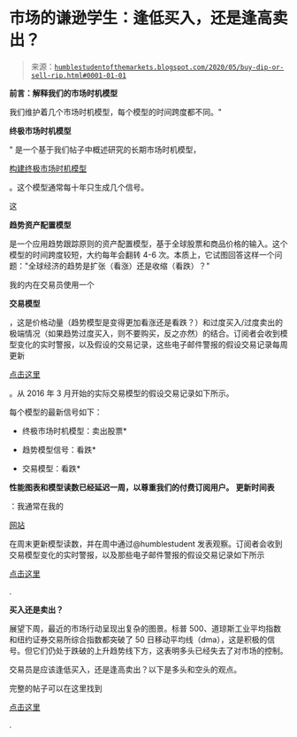 <!--yml

类别：未分类

日期：2024-05-18 02:17:49

-->

# 市场的谦逊学生：逢低买入，还是逢高卖出？

> 来源：[`humblestudentofthemarkets.blogspot.com/2020/05/buy-dip-or-sell-rip.html#0001-01-01`](https://humblestudentofthemarkets.blogspot.com/2020/05/buy-dip-or-sell-rip.html#0001-01-01)

**前言：解释我们的市场时机模型**

我们维护着几个市场时机模型，每个模型的时间跨度都不同。" 

**终极市场时机模型**

" 是一个基于我们帖子中概述研究的长期市场时机模型，

[构建终极市场时机模型](https://humblestudentofthemarkets.com/2016/01/26/building-the-ultimate-market-timing-model/)

。这个模型通常每十年只生成几个信号。

这

**趋势资产配置模型**

是一个应用趋势跟踪原则的资产配置模型，基于全球股票和商品价格的输入。这个模型的时间跨度较短，大约每年会翻转 4-6 次。本质上，它试图回答这样一个问题："全球经济的趋势是扩张（看涨）还是收缩（看跌）？"

我的内在交易员使用一个

**交易模型**

，这是价格动量（趋势模型是变得更加看涨还是看跌？）和过度买入/过度卖出的极端情况（如果趋势过度买入，则不要购买，反之亦然）的结合。订阅者会收到模型变化的实时警报，以及假设的交易记录，这些电子邮件警报的假设交易记录每周更新

[点击这里](https://humblestudentofthemarkets.com/trading-track-record/)

。从 2016 年 3 月开始的实际交易模型的假设交易记录如下所示。

每个模型的最新信号如下：

+   终极市场时机模型：卖出股票*

+   趋势模型信号：看跌*

+   交易模型：看跌*

**性能图表和模型读数已经延迟一周，以尊重我们的付费订阅用户。** **更新时间表**

：我通常在我的

[网站](https://humblestudentofthemarkets.com/)

在周末更新模型读数，并在周中通过@humblestudent 发表观察。订阅者会收到交易模型变化的实时警报，以及那些电子邮件警报的假设交易记录如下所示

[点击这里](https://humblestudentofthemarkets.com/trading-track-record/)

.

**买入还是卖出？**

展望下周，最近的市场行动呈现出复杂的图景。标普 500、道琼斯工业平均指数和纽约证券交易所综合指数都突破了 50 日移动平均线（dma），这是积极的信号。但它们仍处于跌破的上升趋势线下方，这表明多头已经失去了对市场的控制。

交易员是应该逢低买入，还是逢高卖出？以下是多头和空头的观点。

完整的帖子可以在这里找到

[点击这里](https://humblestudentofthemarkets.com/2020/05/03/buy-the-dip-or-sell-the-rip/)

.
